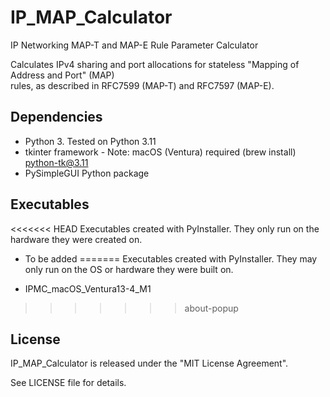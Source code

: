 # IP_MAP_Calculator

IP Networking MAP-T and MAP-E Rule Parameter Calculator

Calculates IPv4 sharing and port allocations for stateless "Mapping of Address and Port" (MAP)  
rules, as described in RFC7599 (MAP-T) and RFC7597 (MAP-E).

## Dependencies

* Python 3. Tested on Python 3.11
* tkinter framework - Note: macOS (Ventura) required (brew install) python-tk@3.11
* PySimpleGUI Python package

## Executables

<<<<<<< HEAD
Executables created with PyInstaller. They only run on the hardware they were created on.

* To be added
=======
Executables created with PyInstaller. They may only run on the OS or hardware they were built on.

* IPMC_macOS_Ventura13-4_M1
>>>>>>> about-popup

## License

IP_MAP_Calculator is released under the "MIT License Agreement".

See LICENSE file for details.
